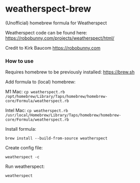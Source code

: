 # weatherspect-brew

(Unofficial) homebrew formula for Weatherspect

Weatherspect code can be found here: https://robobunny.com/projects/weatherspect/html/

Credit to Kirk Baucom https://robobunny.com

### How to use

Requires homebrew to be previously installed: https://brew.sh

Add formula to (local) homebrew:

M1 Mac:
```cp weatherspect.rb /opt/homebrew/Library/Taps/homebrew/homebrew-core/Formula/weatherspect.rb```

Intel Mac:
```cp weatherspect.rb /usr/local/Homebrew/Library/Taps/homebrew/homebrew-core/Formula/weatherspect.rb```

Install formula:

```brew install --build-from-source weatherspect```

Create config file:

```weatherspect -c```

Run weatherspect:

```weatherspect```
